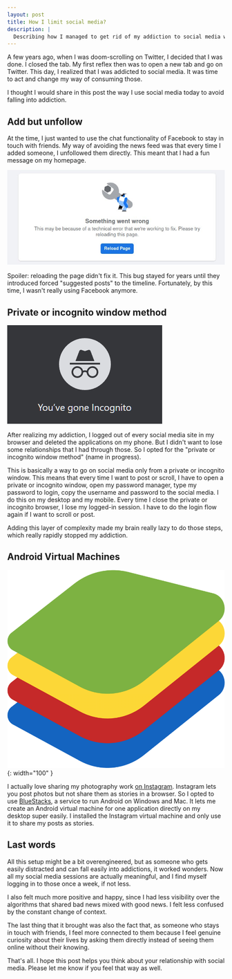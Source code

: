 ```yaml
---
layout: post
title: How I limit social media?
description: | 
  Describing how I managed to get rid of my addiction to social media without quitting it with incognito windows and virtual machines.
---
```


A few years ago, when I was doom-scrolling on Twitter, I decided that I was done. I closed the tab. My first reflex then was to open a new tab and go on Twitter. This day, I realized that I was addicted to social media. It was time to act and change my way of consuming those.

I thought I would share in this post the way I use social media today to avoid falling into addiction.

## Add but unfollow

At the time, I just wanted to use the chat functionality of Facebook to stay in touch with friends. My way of avoiding the news feed was that every time I added someone, I unfollowed them directly. This meant that I had a fun message on my homepage.

![Facebook issue, something is wrong](/assets/facebook-issue.jpg)

Spoiler: reloading the page didn't fix it. This bug stayed for years until they introduced forced "suggested posts" to the timeline. Fortunately, by this time, I wasn't really using Facebook anymore.

## Private or incognito window method

![Browser incognito window](/assets/incognito.PNG)

After realizing my addiction, I logged out of every social media site in my browser and deleted the applications on my phone. But I didn't want to lose some relationships that I had through those. So I opted for the "private or incognito window method" (name in progress).

This is basically a way to go on social media only from a private or incognito window. This means that every time I want to post or scroll, I have to open a private or incognito window, open my password manager, type my password to login, copy the username and password to the social media. I do this on my desktop and my mobile.  Every time I close the private or incognito browser, I lose my logged-in session. I have to do the login flow again if I want to scroll or post.

Adding this layer of complexity made my brain really lazy to do those steps, which really rapidly stopped my addiction.

## Android Virtual Machines

![Bluestacks logo](/assets/BlueStacks_Logo.png){: width="100" }

I actually love sharing my photography work [on Instagram](https://www.instagram.com/totostache/). Instagram lets you post photos but not share them as stories in a browser. So I opted to use [BlueStacks](https://www.bluestacks.com/), a service to run Android on Windows and Mac. It lets me create an Android virtual machine for one application directly on my desktop super easily. I installed the Instagram virtual machine and only use it to share my posts as stories.

## Last words

All this setup might be a bit overengineered, but as someone who gets easily distracted and can fall easily into addictions, it worked wonders. Now all my social media sessions are actually meaningful, and I find myself logging in to those once a week, if not less.

I also felt much more positive and happy, since I had less visibility over the algorithms that shared bad news mixed with good news. I felt less confused by the constant change of context.

The last thing that it brought was also the fact that, as someone who stays in touch with friends, I feel more connected to them because I feel genuine curiosity about their lives by asking them directly instead of seeing them online without their knowing.

That's all. I hope this post helps you think about your relationship with social media. Please let me know if you feel that way as well.